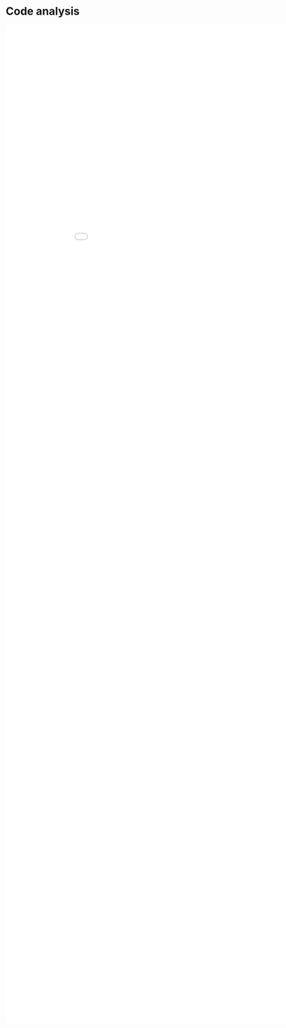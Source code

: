 # Code analysis

<iframe src="/reports-generated/code-analysis" style="height: 65vh; width: 100vw; overflow: hidden" frameborder="0"></iframe>
